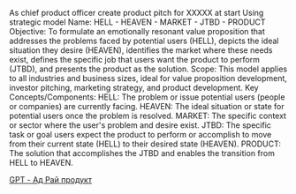 As chief product officer create product pitch for XXXXX at start Using strategic model Name: HELL - HEAVEN - MARKET - JTBD - PRODUCT Objective: To formulate an emotionally resonant value proposition that addresses the problems faced by potential users (HELL), depicts the ideal situation they desire (HEAVEN), identifies the market where these needs exist, defines the specific job that users want the product to perform (JTBD), and presents the product as the solution. Scope: This model applies to all industries and business sizes, ideal for value proposition development, investor pitching, marketing strategy, and product development. Key Concepts/Components: HELL: The problem or issue potential users (people or companies) are currently facing. HEAVEN: The ideal situation or state for potential users once the problem is resolved. MARKET: The specific context or sector where the user's problem and desire exist. JTBD: The specific task or goal users expect the product to perform or accomplish to move from their current state (HELL) to their desired state (HEAVEN). PRODUCT: The solution that accomplishes the JTBD and enables the transition from HELL to HEAVEN.

[GPT - Ад Рай продукт](GPT%20-%20%D0%90%D0%B4%20%D0%A0%D0%B0%D0%B9%20%D0%BF%D1%80%D0%BE%D0%B4%D1%83%D0%BA%D1%82.md)
